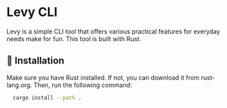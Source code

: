 # Levy CLI

Levy is a simple CLI tool that offers various practical features for everyday needs make for fun. This tool is built with Rust.

## 🚀 Installation
Make sure you have Rust installed. If not, you can download it from rust-lang.org.
Then, run the following command:
 ```sh
   cargo install --path .
   ```

